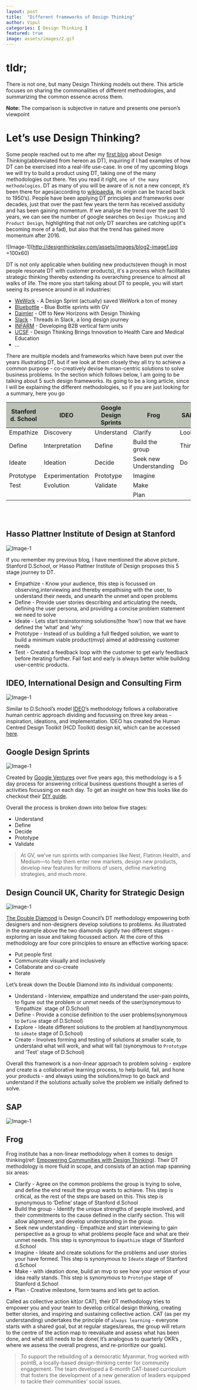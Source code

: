 ```yaml
---
layout: post
title:  "Different frameworks of Design Thinking"
author: Vipul
categories: [ Design Thinking ]
featured: true
image: assets/images/2.gif
---
```


# tldr;

There is not one, but many Design Thinking models out there. This article focuses on sharing the commonalities of different methodologies, and summarizing the common essence across them.

**Note:** The comparison is subjective in nature and presents one person’s viewpoint


# Let’s use Design Thinking? 

Some people reached out to me after my [first blog](http://designthinkplay.com/what-is-design-thinking/) about Design Thinking(abbreviated from hereon as DT), inquiring if I had examples of how DT can be exercised into a real-life use-case. In one of my upcoming blogs we will try to build a product using DT, taking one of the many methodologies out there. Yes you read it right, `one of the many methodologies`.  DT as many of you will be aware of is not a new concept, it’s been there for ages(according to [wikipaedia](https://en.wikipedia.org/wiki/Design_thinking), its origin can be traced back to 1950’s). People have been applying DT principles and frameworks over decades, just that over the past few years the term has received assiduity and has been gaining momentum. If we analyse the trend over the past 10 years, we can see the number of google searches on `Design Thinking` and `Product Design`, highlighting that not only DT searches are catching up(it's becoming more of a fad), but also that the trend has gained more momentum after 2016.

![Image-1](http://designthinkplay.com/assets/images/blog2-image1.jpg =100x60)

DT is not only applicable when building new products(even though in most people resonate DT with customer products), it's a process which facilitates strategic thinking thereby extending its overarching presence to almost all walks of life. The more you start talking about DT to people, you will start seeing its presence around in all industries:

- [WeWork](https://sprintstories.com/a-design-sprint-failed-and-saved-wework-a-ton-of-money-case-study-8479725a2ff6) - A Design Sprint (actually) saved WeWork a ton of money
- [Bluebottle](https://sprintstories.com/case-study-blue-bottle-sprints-with-gv-f452789b8ecd) - Blue Bottle sprints with GV
- [Daimler](https://medium.com/sap-innovation-spotlight/off-to-new-horizons-with-design-thinking-802f3028e9ee) - Off to New Horizons with Design Thinking
- [Slack](https://slack.design/threads-in-slack-a-long-design-journey-a7c3f410ecb4) - Threads in Slack, a long design journey
- [INFARM](https://www.ideo.com/case-study/designing-the-future-of-urban-farming) -  Developing B2B vertical farm units
- [UCSF](https://meded.ucsf.edu/news/design-thinking-brings-innovation-health-care-and-medical-education) - Design Thinking Brings Innovation to Health Care and Medical Education
- ...

There are multiple models and frameworks which have been put over the years illustrating DT, but if we look at them closely they all try to achieve a common purpose - co-creatively devise human-centric solutions to solve business problems. In the section which follows below, I am going to be talking about 5 such design frameworks. Its going to be a long article, since I will be explaining the different methodologies, so if you are just looking for a summary, here you go

<table>
<colgroup>
<col width="20%" />
<col width="20%" />
<col width="20%" />
<col width="20%" />
<col width="20%" />
</colgroup>
<thead>
<tr class="header">
<th bgcolor="#bbc1b4">Stanford d. School</th>
<th bgcolor="#bbc1b4">IDEO</th>
<th bgcolor="#bbc1b4">Google Design Sprints</th>
<th bgcolor="#bbc1b4">Frog</th>
<th bgcolor="#bbc1b4">SAP</th>
</tr>
</thead>
<tbody>
<tr>
<td markdown="span">
Empathize
</td>
<td markdown="span">
Discovery
</td>
<td markdown="span">
Understand
</td>
<td markdown="span">
Clarify
</td>
<td markdown="span">
Look
</td>
</tr>
<tr>
<td markdown="span">
Define
</td>
<td markdown="span">
Interpretation
</td>
<td markdown="span">
Define
</td>
<td markdown="span">
Build the group
</td>
<td markdown="span">
Think
</td>
</tr>
<tr>
<td markdown="span">
Ideate
</td>
<td markdown="span">
Ideation
</td>
<td markdown="span">
Decide
</td>
<td markdown="span">
Seek new Understanding
</td>
<td markdown="span">
Do
</td>
</tr>
<tr>
<td markdown="span">
Prototype
</td>
<td markdown="span">
Experimentation
</td>
<td markdown="span">
Prototype
</td>
<td markdown="span">
Imagine
</td>
<td markdown="span">
</td>
</tr>
<tr>
<td markdown="span">
Test
</td>
<td markdown="span">
Evolution
</td>
<td markdown="span">
Validate
</td>
<td markdown="span">
Make
</td>
<td markdown="span">
</td>
</tr>
<tr>
<td markdown="span">
</td>
<td markdown="span">
</td>
<td markdown="span">
</td>
<td markdown="span">
Plan
</td>
<td markdown="span">
</td>
</tr>
</tbody>
</table>
<br/>
<br/>

## Hasso Plattner Institute of Design at Stanford

![Image-1](http://designthinkplay.com/assets/images/blog2-image2.jpg)

If you remember my previous blog, I have mentioned the above picture. Stanford D.School, or Hasso Plattner Institute of Design proposes this 5 stage journey to DT.
- Empathize - Know your audience, this step is focussed on observing,interviewing and thereby empathising with the user, to understand their needs, and unearth the unmet and open problems 
- Define - Provide user stories describing and articulating the needs, defining the user persona, and providing a concise problem statement we need to solve
- Ideate - Lets start brainstorming solutions(the ‘how’) now that we have defined the ‘what’ and ‘why’
- Prototype - Instead of us building a full fledged solution, we want to build a minimum viable product(mvp) aimed at addressing customer needs 
- Test - Created a feedback loop with the customer to get early feedback before iterating further. Fail fast and early is always better while building user-centric products.


## IDEO, International Design and Consulting Firm

![Image-1](http://designthinkplay.com/assets/images/blog2-image3.jpg)

Similar to D.School’s model [IDEO](https://designthinking.ideo.com)’s methodology follows a collaborative human centric approach dividing and focussing on three key areas - inspiration, ideations, and implementation. 
IDEO has created the Human Centred Design Toolkit (HCD Toolkit) design kit, which can be accessed [here](https://www.designkit.org/methods#filter). 


## Google Design Sprints

![Image-1](http://designthinkplay.com/assets/images/blog2-image4.jpg)

Created by [Google Ventures](https://www.gv.com/) over five years ago, this methodology is a 5 day process for answering critical business questions thought a series of activities focussing on each day. To get an insight on how this looks like do checkout their [DIY guide](https://www.gv.com/sprint/). 

Overall the process is broken down into below five stages:
- Understand
- Define
- Decide
- Prototype
- Validate

> At GV, we’ve run sprints with companies like Nest, Flatiron Health, and Medium—to help them enter new markets, design new products, develop new features for millions of users, define marketing strategies, and much more. 



##  Design Council UK, Charity for Strategic Design

![Image-1](http://designthinkplay.com/assets/images/blog2-image5.jpg)

[The Double Diamond](https://www.designcouncil.org.uk/news-opinion/what-framework-innovation-design-councils-evolved-double-diamond) is Design Council’s DT methodology empowering both designers and non-designers develop solutions to problems. As illustrated in the example above the two diamonds signify two different stages - exploring an issue and taking focussed action. At the core of this methodology are four core principles to ensure an effective working space:
- Put people first
- Communicate visually and inclusively 
- Collaborate and co-create
- Iterate

Let’s break down the Double Diamond into its individual components:
- Understand - Interview, empathize and understand the user-pain points, to figure out the problem or unmet needs of the user(synonymous to ‘Empathize` stage of D.School)
- Define - Provide a concise definition to the user problems(synonymous to	 `Define` stage of D.School)
- Explore - Ideate different solutions to the problem at hand(synonymous to	 `ideate` stage of D.School)
- Create - Involves forming and testing of solutions at smaller scale, to understand what will work, and what will fail (synonymous to `Prototype` and ‘Test’ stage of D.School)

Overall this framework is a non-linear approach to problem solving - explore and create is a collaborative learning process, to help build, fail, and hone your products - and always using the solutions/mvp to go back and understand if the solutions actually solve the problem we initially defined to solve.  


## SAP

![Image-1](http://designthinkplay.com/assets/images/blog2-image6.jpg)


## Frog

Frog institute has a non-linear methodology when it comes to design thinking(ref: [Empowering Communities with Design Thinking](https://www.frogdesign.com/work/frog-collective-action-toolkit)). Their DT methodology is more fluid in scope, and consists of an action map spanning six areas:
- Clarify - Agree on the common problems the group is trying to solve, and define the end result the group wants to achieve. This step is critical, as the rest of the steps are based on this. This step is synonymous to ‘Define’ stage of Stanford d.School
- Build the group - Identify the unique strengths of people involved, and their commitments to the cause defined in the clarify section. This will allow alignment, and develop understanding in the group.   
- Seek new understanding -  Empathize and start interviewing to gain perspective as a group to what problems people face and what are their unmet needs. This step is synonymous to `Empathize` stage of Stanford d.School
- Imagine - Ideate and create solutions for the problems and user stories your have formed. This step is synonymous to `Ideate` stage of Stanford d.School
- Make - with ideation done, build an mvp to see how your version of your idea really stands. This step is synonymous to `Prototype` stage of Stanford d.School
- Plan - Creative milestone, form teams and lets get to action.
 
Called as collective action kit(or CAT), their DT methodology tries to empower you and your team to develop critical design thinking, creating better stories, and inspiring and sustaining collective action. CAT (as per my understanding) undertakes the principle of `always learning` - everyone starts with a shared goal, but at regular stages/areas, the group will return to the centre of the action map to reevaluate and assess what has been done, and what still needs to be done( it’s analogous to quarterly OKR’s , where we assess the overall progress, and re-prioritize our goals).
 
> To support the rebuilding of a democratic Myanmar, frog worked with pointB, a locally-based design-thinking center for community engagement. The team developed a 6-month CAT-based curriculum that fosters the development of a new generation of leaders equipped to tackle their communities’ social issues. 

